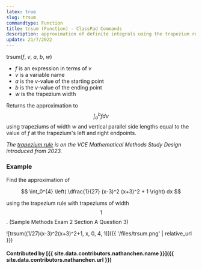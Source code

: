 ```yaml
---
latex: true
slug: trsum
commandtype: Function
title: trsum (Function) - ClassPad Commands
description: approximation of definite integrals using the trapezium rule
update: 21/7/2022
---
```


trsum(*f*, *v*, *a*, *b*, *w*)

- *f* is an expression in terms of *v*
- *v* is a variable name
- *a* is the *v*-value of the starting point
- *b* is the *v*-value of the ending point
- *w* is the trapezium width

Returns the approximation to $$ \int_a^b f dv $$ using trapeziums of width *w* and vertical parallel side lengths equal to the value of *f* at the trapezium's left and right endpoints.

*The [trapezium rule](https://en.wikipedia.org/wiki/Trapezoidal_rule) is on the VCE Mathematical Methods Study Design introduced from 2023.*

### Example

Find the approximation of

$$ \int_0^{4} \left( \dfrac{1}{27} (x-3)^2 (x+3)^2 + 1 \right) dx $$

using the trapezium rule with trapeziums of width $$ 1 $$. (Sample Methods Exam 2 Section A Question 3)

![trsum((1/27)(x-3)^2(x+3)^2+1, x, 0, 4, 1)]({{ '/files/trsum.png' | relative_url }})

#### Contributed by [{{ site.data.contributors.nathanchen.name }}]({{ site.data.contributors.nathanchen.url }})